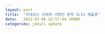 ```yaml
---
layout: post
title:  "르네상스 시대의 서양인 문학 3/11 제출용"
date:   2022-03-06 22:57:44 +0900
categories: jekyll update
---
```

